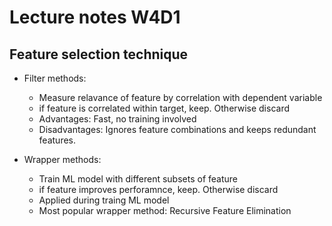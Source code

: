 # Lecture notes W4D1

## Feature selection technique 
 - Filter methods:
 
    - Measure relavance of feature by correlation with dependent variable
    - if feature is correlated within target, keep. Otherwise discard
    - Advantages: Fast, no training involved
    - Disadvantages: Ignores feature combinations and keeps redundant features.

 - Wrapper methods:

    - Train ML model with different subsets of feature
    - if feature improves perforamnce, keep. Otherwise discard
    - Applied during traing ML model
    - Most popular wrapper method: Recursive Feature Elimination
